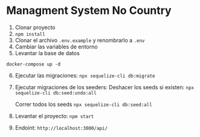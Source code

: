 
# Managment System No Country

1. Clonar proyecto
2. ```npm install```
3. Clonar el archivo ```.env.example``` y renombrarlo a ```.env``` 
4. Cambiar las variables de entorno
5. Levantar la base de datos
```
docker-compose up -d
```
6. Ejecutar las migraciones: ```npx sequelize-cli db:migrate``` 

7. Ejecutar migraciones de los seeders:
    Deshacer los seeds si existen:
    ```npx sequelize-cli db:seed:undo:all```

    Correr todos los seeds
    ```npx sequelize-cli db:seed:all```

8. Levantar el proyecto: ```npm start``` 

9. Endoint:  ```http://localhost:3000/api/``` 


